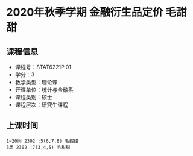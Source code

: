 # 2020年秋季学期 金融衍生品定价 毛甜甜






## 课程信息

- 课程号：STAT6221P.01
- 学分：3
- 教学类型：理论课
- 开课单位：统计与金融系
- 课程类别：硕士
- 课程层次：研究生课程

## 上课时间

```
1~20周 2302 :5(6,7,8) 毛甜甜
3周 2302 :7(3,4,5) 毛甜甜
```

